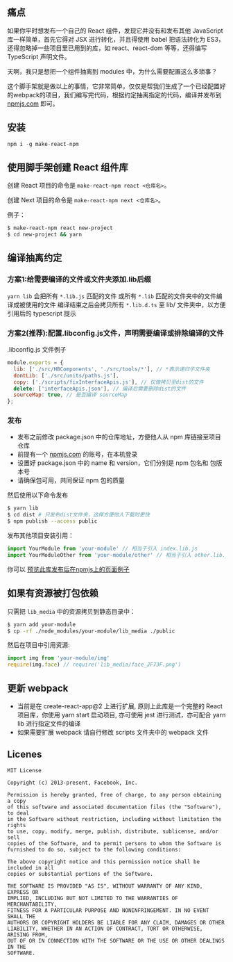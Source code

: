 ## 痛点

如果你平时想发布一个自己的 React 组件，发现它并没有和发布其他 JavaScript 库一样简单，首先它得对 JSX 进行转化，并且得使用 babel 把语法转化为 ES3，还得忽略掉一些项目里已用到的库，如 react、react-dom 等等，还得编写 TypeScript 声明文件。

天啊，我只是想把一个组件抽离到 modules 中，为什么需要配置这么多琐事？

这个脚手架就是做以上的事情，它非常简单，仅仅是帮我们生成了一个已经配置好的webpack的项目，我们编写完代码，根据约定抽离指定的代码，编译并发布到 [npmjs.com](https://www.npmjs.com/) 即可。


## 安装

```js
npm i -g make-react-npm
```

## 使用脚手架创建 React 组件库


创建 React 项目的命令是 `make-react-npm react <仓库名>`。

创建 Next 项目的命令是 `make-react-npm next <仓库名>`。

例子：

```sh
$ make-react-npm react new-project
$ cd new-project && yarn
```

## 编译抽离约定

### 方案1:给需要编译的文件或文件夹添加.lib后缀

`yarn lib` 会把所有 `*.lib.js` 匹配的文件 或所有 `*.lib` 匹配的文件夹中的文件编译成被使用的文件
编译结束之后会拷贝所有 `*.lib.d.ts` 至 lib/ 文件夹中，以方便引用后的 typescript 提示

### 方案2(推荐):配置.libconfig.js文件，声明需要编译或排除编译的文件

.libconfig.js 文件例子

```js
module.exports = {
  lib: ['./src/HBComponents', './src/tools/*'], // *表示递归子文件夹
  dontLib: ['./src/units/paths.js'],
  copy: ['./scripts/fixInterfaceApis.js'], // 仅做拷贝至dist的文件
  delete: ['interfaceApis.json'], // 编译后需要删除dist的文件
  sourceMap: true, // 是否编译 sourceMap
};
```

### 发布

- 发布之前修改 package.json 中的仓库地址，方便他人从 npm 库链接至项目仓库
- 前提有一个 [npmjs.com](https://www.npmjs.com/) 的账号，在本机登录
- 设置好 package.json 中的 name 和 version，它们分别是 npm 包名和 包版本号
- 请确保包可用，共同保证 npm 包的质量

然后使用以下命令发布

```sh
$ yarn lib
$ cd dist # 只发布dist文件夹，这样方便他人下载时更快
$ npm publish --access public
```

发布其他项目安装引用：

```js
import YourModule from 'your-module' // 相当于引入 index.lib.js
import YourModuleOther from 'your-module/other' // 相当于引入 other.lib.js
```

你可以 [预览此库发布后在npmjs上的页面例子](https://www.npmjs.com/package/make-react-npm)


## 如果有资源被打包依赖

只需把 `lib_media` 中的资源拷贝到静态目录中：

```sh
$ yarn add your-module
$ cp -rf ./node_modules/your-module/lib_media ./public
```

然后在项目中引用资源:

```js
import img from 'your-module/img'
require(img.face) // require('lib_media/face_JF73F.png')
```


## 更新 webpack

- 当前是在 create-react-app@2 上进行扩展, 原则上此库是一个完整的 React 项目库，你使用 yarn start 启动项目, 亦可使用 jest 进行测试，亦可配合 yarn lib 进行指定文件的编译
- 如果需要扩展 webpack 请自行修改 scripts 文件夹中的 webpack 文件

## Licenes

```
MIT License

Copyright (c) 2013-present, Facebook, Inc.

Permission is hereby granted, free of charge, to any person obtaining a copy
of this software and associated documentation files (the "Software"), to deal
in the Software without restriction, including without limitation the rights
to use, copy, modify, merge, publish, distribute, sublicense, and/or sell
copies of the Software, and to permit persons to whom the Software is
furnished to do so, subject to the following conditions:

The above copyright notice and this permission notice shall be included in all
copies or substantial portions of the Software.

THE SOFTWARE IS PROVIDED "AS IS", WITHOUT WARRANTY OF ANY KIND, EXPRESS OR
IMPLIED, INCLUDING BUT NOT LIMITED TO THE WARRANTIES OF MERCHANTABILITY,
FITNESS FOR A PARTICULAR PURPOSE AND NONINFRINGEMENT. IN NO EVENT SHALL THE
AUTHORS OR COPYRIGHT HOLDERS BE LIABLE FOR ANY CLAIM, DAMAGES OR OTHER
LIABILITY, WHETHER IN AN ACTION OF CONTRACT, TORT OR OTHERWISE, ARISING FROM,
OUT OF OR IN CONNECTION WITH THE SOFTWARE OR THE USE OR OTHER DEALINGS IN THE
SOFTWARE.
```
